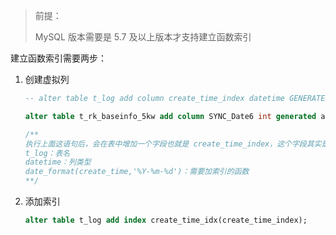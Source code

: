 > 前提：
>
> MySQL 版本需要是 5.7 及以上版本才支持建立函数索引

建立函数索引需要两步：

1. 创建虚拟列

   ```sql
   -- alter table t_log add column create_time_index datetime GENERATED ALWAYS AS (date_format(create_time,'%Y-%m-%d'));
   
   alter table t_rk_baseinfo_5kw add column SYNC_Date6 int generated always as (timestampdiff(second ,'1970-01-01 00:00:00',SYNC_Date));
   
   /**
   执行上面这语句后，会在表中增加一个字段也就是 create_time_index，这个字段其实是虚拟的
   t_log：表名
   datetime：列类型
   date_format(create_time,'%Y-%m-%d')：需要加索引的函数
   **/
   ```

2. 添加索引

   ```sql
   alter table t_log add index create_time_idx(create_time_index);
   ```




